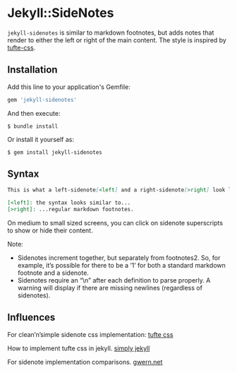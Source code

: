 # Jekyll::SideNotes

`jekyll-sidenotes` is similar to markdown footnotes, but adds notes that render to either the left or right of the main content. The style is inspired by [tufte-css](https://edwardtufte.github.io/tufte-css/).

## Installation

Add this line to your application's Gemfile:

```ruby
gem 'jekyll-sidenotes'
```

And then execute:

    $ bundle install

Or install it yourself as:

    $ gem install jekyll-sidenotes

## Syntax

```markdown
This is what a left-sidenote[<left] and a right-sidenote[>right] look like.

[<left]: the syntax looks similar to...
[>right]: ...regular markdown footnotes.
```

On medium to small sized screens, you can click on sidenote superscripts to show or hide their content.

Note:

- Sidenotes increment together, but separately from footnotes2. So, for example, it’s possible for there to be a ‘1’ for both a standard markdown footnote and a sidenote.
- Sidenotes require an “\n” after each definition to parse properly. A warning will display if there are missing newlines (regardless of sidenotes).

## Influences

For clean’n’simple sidenote css implementation:
[tufte css](https://github.com/edwardtufte/tufte-css)

How to implement tufte css in jekyll.
[simply jekyll](https://github.com/raghudotcc/simply-jekyll)

For sidenote implementation comparisons.
[gwern.net](https://github.com/gwern/gwern.net)
